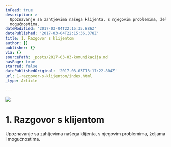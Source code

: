 ```yaml
---
inFeed: true
description: >-
  Upoznavanje sa zahtjevima našega klijenta, s njegovim problemima, željama i
  mogućnostima.
dateModified: '2017-03-04T22:15:35.886Z'
datePublished: '2017-03-04T22:15:36.378Z'
title: 1. Razgovor s klijentom
author: []
publisher: {}
via: {}
sourcePath: _posts/2017-03-03-komunikacija.md
hasPage: true
starred: false
datePublishedOriginal: '2017-03-03T13:17:22.804Z'
url: 1-razgovor-s-klijentom/index.html
_type: Article

---
```

![](https://the-grid-user-content.s3-us-west-2.amazonaws.com/9a0ad8e0-b22a-491e-ae3f-b8f4c3869d94.jpg)

# 1\. Razgovor s klijentom

Upoznavanje sa zahtjevima našega klijenta, s njegovim problemima, željama i mogućnostima.